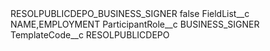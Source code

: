 <?xml version="1.0" encoding="UTF-8"?>
<CustomMetadata xmlns="http://soap.sforce.com/2006/04/metadata" xmlns:xsi="http://www.w3.org/2001/XMLSchema-instance" xmlns:xsd="http://www.w3.org/2001/XMLSchema">
    <label>RESOLPUBLICDEPO_BUSINESS_SIGNER</label>
    <protected>false</protected>
    <values>
        <field>FieldList__c</field>
        <value xsi:type="xsd:string">NAME,EMPLOYMENT</value>
    </values>
    <values>
        <field>ParticipantRole__c</field>
        <value xsi:type="xsd:string">BUSINESS_SIGNER</value>
    </values>
    <values>
        <field>TemplateCode__c</field>
        <value xsi:type="xsd:string">RESOLPUBLICDEPO</value>
    </values>
</CustomMetadata>
